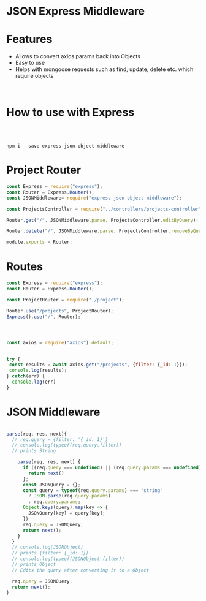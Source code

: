 # JSON Express Middleware

<h1>Features</h1>
<ul>
<li>Allows to convert axios params back into Objects</li>
<li>Easy to use</li>
<li>Helps with mongoose requests such as find, update, delete etc. which require objects</li>
</ul>
<br>
<h1>How to use with Express</h1>
<br>
<pre><code>
npm i --save express-json-object-middleware
</pre></code>

# Project Router

```javascript
const Express = require("express");
const Router = Express.Router();
const JSONMiddleware= require("express-json-object-middleware");

const ProjectsController = require("../controllers/projects-controller");

Router.get("/", JSONMiddleware.parse, ProjectsController.editByQuery);

Router.delete("/", JSONMiddleware.parse, ProjectsController.removeByQuery);

module.exports = Router;
```

# Routes

```javascript
const Express = require("express");
const Router = Express.Router();

const ProjectRouter = require("./project");

Router.use("/projects", ProjectRouter);
Express().use("/", Router);

```
#
```javascript

const axios = require("axios").default;


try {
 const results = await axios.get("/projects", {filter: {_id: 1}});
 console.log(results);
} catch(err) {
  console.log(err)
}
```
# JSON Middleware
```javascript

parse(req, res, next){
  // req.query = {filter: '{_id: 1}'}
  // console.log(typeof(req.query.filter))
  // prints String

    parse(req, res, next) {
      if ((req.query === undefined) || (req.query.params === undefined)) {
        return next()
      };
      const JSONQuery = {};
      const query = typeof(req.query.params) === "string"
        ? JSON.parse(req.query.params)
        : req.query.params;
      Object.keys(query).map(key => {
        JSONQuery[key] = query[key];
      })
      req.query = JSONQuery;
      return next();
    }
  }
  // console.log(JSONObject)
  // prints {filter: {_id: 1}}
  // console.log(typeof(JSONObject.filter))
  // prints Object
  // Edits the query after converting it to a Object

  req.query = JSONQuery;
  return next();
}
```

